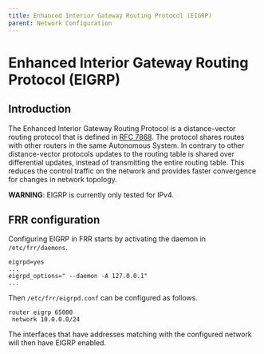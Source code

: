 ```yaml
---
title: Enhanced Interior Gateway Routing Protocol (EIGRP)
parent: Network Configuration
---
```


# Enhanced Interior Gateway Routing Protocol (EIGRP)

## Introduction

The Enhanced Interior Gateway Routing Protocol is a distance-vector routing protocol that is defined in [RFC 7868](https://tools.ietf.org/html/rfc7868). The protocol shares routes with other routers in the same Autonomous System. In contrary to other distance-vector protocols updates to the routing table is shared over differential updates, instead of transmitting the entire routing table. This reduces the control traffic on the network and provides faster convergence for changes in network topology.

**WARNING**: EIGRP is currently only tested for IPv4.

## FRR configuration

Configuring EIGRP in FRR starts by activating the daemon in `/etc/frr/daemons`.

```
eigrpd=yes
...
eigrpd_options=" --daemon -A 127.0.0.1"
...
```

Then `/etc/frr/eigrpd.conf` can be configured as follows.

```
router eigrp 65000
 network 10.0.0.0/24
```

The interfaces that have addresses matching with the configured network will then have EIGRP enabled.
